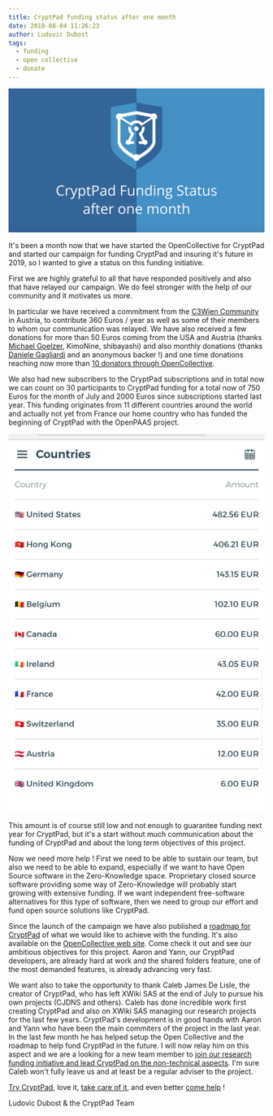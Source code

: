 ```yaml
---
title: CryptPad funding status after one month
date: 2018-08-04 11:26:23
author: Ludovic Dubost
tags:
  - funding
  - open collective
  - donate
---
```


![one month funding status](/images/cryptpad-funding-blog-cover.png)

It's been a month now that we have started the OpenCollective for CryptPad and started our campaign for funding CryptPad and insuring it's future in 2019, so I wanted to give a status on this funding initiative.

First we are highly grateful to all that have responded positively and also that have relayed our campaign. We do feel stronger with the help of our community and it motivates us more.

In particular we have received a commitment from the [C3Wien Community](https://c3w.at/) in Austria, to contribute 360 Euros / year as well as some of their members to whom our communication was relayed. We have also received a few donations for more than 50 Euros coming from the USA and Austria (thanks [Michael Goelzer](https://twitter.com/mikegoelzer), KimoNine, shibayashi) and also monthly donations (thanks [Daniele Gagliardi](https://twitter.com/dangagliar) and an anonymous backer !) and one time donations reaching now more than [10 donators through OpenCollective](https://opencollective.com/cryptpad/#contributors).

We also had new subscribers to the CryptPad subscriptions and in total now we can count on 30 participants to CryptPad funding for a total now of 750 Euros for the month of July and 2000 Euros since subscriptions started last year. This funding originates from 11 different countries around the world and actually not yet from France our home country who has funded the beginning of CryptPad with the OpenPAAS project. 

![funding by country](/images/cryptpad-countries.jpg)

This amount is of course still low and not enough to guarantee funding next year for CryptPad, but it's a start without much communication about the funding of CryptPad and about the long term objectives of this project.

Now we need more help ! First we need to be able to sustain our team, but also we need to be able to expand, especially if we want to have Open Source software in the Zero-Knowledge space. Proprietary closed source software providing some way of Zero-Knowledge will probably start growing with extensive funding. If we want independent free-software alternatives for this type of software, then we need to group our effort and fund open source solutions like CryptPad.

Since the launch of the campaign we have also published a [roadmap for CryptPad](/tags/roadmap/) of what we would like to achieve with the funding. It's also available on the [OpenCollective web site](https://opencollective.com/cryptpad/#about). Come check it out and see our ambitious objectives for this project. Aaron and Yann, our CryptPad developers, are already hard at work and the shared folders feature, one of the most demanded features, is already advancing very fast.

We want also to take the opportunity to thank Caleb James De Lisle, the creator of CryptPad, who has left XWiki SAS at the end of July to pursue his own projects (CJDNS and others). Caleb has done incredible work first creating CryptPad and also on XWiki SAS managing our research projects for the last few years. CryptPad's development is in good hands with Aaron and Yann who have been the main commiters of the project in the last year. In the last few month he has helped setup the Open Collective and the roadmap to help fund CryptPad in the future. I will now relay him on this aspect and we are a looking for a new team member to [join our research funding initiative and lead CryptPad on the non-technical aspects](https://www.xwiki.com/en/jobs/research-and-development-lead). I'm sure Caleb won't fully leave us and at least be a regular adviser to the project.

[Try CryptPad](https://cryptpad.fr), love it, [take care of it](https://opencollective.com/cryptpad/), and even better [come help](https://github.com/xwiki-labs/cryptpad) !

Ludovic Dubost & the CryptPad Team
